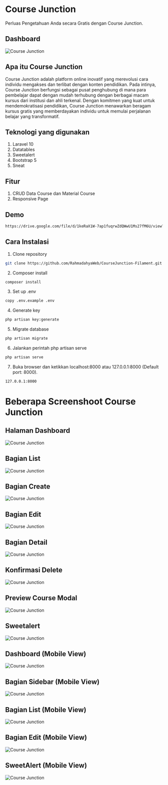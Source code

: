 # Course Junction

Perluas Pengetahuan Anda secara Gratis dengan Course Junction.

## Dashboard

![Course Junction](https://i.imgur.com/fk67KRx.png)

## Apa itu Course Junction

Course Junction adalah platform online inovatif yang merevolusi cara individu mengakses dan terlibat dengan konten pendidikan. Pada intinya, Course Junction berfungsi sebagai pusat penghubung di mana para pembelajar dapat dengan mudah terhubung dengan berbagai macam kursus dari institusi dan ahli terkenal. Dengan komitmen yang kuat untuk mendemokratisasi pendidikan, Course Junction menawarkan beragam kursus gratis yang memberdayakan individu untuk memulai perjalanan belajar yang transformatif.

## Teknologi yang digunakan

1. Laravel 10
2. Datatables
3. Sweetalert
4. Bootstrap 5
5. Sneat

## Fitur

1. CRUD Data Course dan Material Course
2. Responsive Page

## Demo

```bash
https://drive.google.com/file/d/1keRaX1W-7ap1fuqrwZdQWwU1Ms27fM6U/view?usp=sharing
```

## Cara Instalasi

1. Clone repository

```bash
git clone https://github.com/RahmadahyaWeb/CourseJunction-Filament.git
```

2. Composer install

```bash
composer install
```

3. Set up .env

```bash
copy .env.example .env
```

4. Generate key

```bash
php artisan key:generate
```

5. Migrate database

```bash
php artisan migrate
```

6. Jalankan perintah php artisan serve

```bash
php artisan serve
```

7. Buka browser dan ketikkan localhost:8000 atau 127.0.0.1:8000 (Default port: 8000).

```bash
127.0.0.1:8000
```

# Beberapa Screenshoot Course Junction

## Halaman Dashboard

![Course Junction](https://i.imgur.com/fk67KRx.png)

## Bagian List

![Course Junction](https://i.imgur.com/VGYTX6b.png)

## Bagian Create

![Course Junction](https://i.imgur.com/lERzun3.png)

## Bagian Edit

![Course Junction](https://i.imgur.com/8y7cE3D.png)

## Bagian Detail

![Course Junction](https://i.imgur.com/jNaamHi.png)

## Konfirmasi Delete

![Course Junction](https://i.imgur.com/LXexh6l.png)

## Preview Course Modal

![Course Junction](https://i.imgur.com/gRb9rPu.png)

## Sweetalert

![Course Junction](https://i.imgur.com/AJuhl47.png)

## Dashboard (Mobile View)

![Course Junction](https://i.imgur.com/1nq7B3c.jpg)

## Bagian Sidebar (Mobile View)

![Course Junction](https://i.imgur.com/JsvzUTV.jpg)

## Bagian List (Mobile View)

![Course Junction](https://i.imgur.com/K3deCtc.jpg)

## Bagian Edit (Mobile View)

![Course Junction](https://i.imgur.com/Na9zNOF.jpg)

## SweetAlert (Mobile View)

![Course Junction](https://i.imgur.com/bkCgYxi.jpg)
